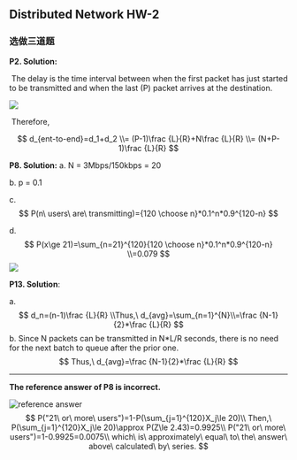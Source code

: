 ## Distributed Network HW-2

### 选做三道题

**P2. Solution:** 

​	The delay is the time interval between when the first packet has just started to be transmitted and when the last (P) packet arrives at the destination. 

![](https://cchw-1257198376.cos.ap-chengdu.myqcloud.com/test/clipboard_20200228045152.png)

​	Therefore, 

$$
d_{ent-to-end}=d_1+d_2
\\= (P-1)\frac {L}{R}+N\frac {L}{R}
\\= (N+P-1)\frac {L}{R}
$$

**P8. Solution:** 
a. N = 3Mbps/150kbps = 20 

b. p = 0.1 

c. 
$$
P(n\ users\ are\ transmitting)={120 \choose n}*0.1^n*0.9^{120-n}
$$

d. 
$$
P(x\ge 21)=\sum_{n=21}^{120}{120 \choose n}*0.1^n*0.9^{120-n}
\\=0.079
$$
![](C:\Users\FANG\AppData\Roaming\Typora\typora-user-images\image-20200228170723360.png)

**P13. Solution**:

a. 
$$
d_n=(n-1)\frac {L}{R}
\\Thus,\ d_{avg}=\sum_{n=1}^{N}\\=\frac {N-1}{2}*\frac {L}{R}
$$
b.  Since N packets can be transmitted in N*L/R seconds, there is no need for the next batch to queue after the prior one.  
$$
Thus,\ d_{avg}=\frac {N-1}{2}*\frac {L}{R}
$$

----

**The reference answer of P8 is incorrect.**

![reference answer](https://cchw-1257198376.cos.ap-chengdu.myqcloud.com/test/clipboard_20200228050856.png)
$$
P("21\ or\ more\ users")=1-P(\sum_{j=1}^{120}X_j\le 20)\\
Then,\ P(\sum_{j=1}^{120}X_j\le 20)\approx P(Z\le 2.43)=0.9925\\
P("21\ or\ more\ users")=1-0.9925=0.0075\\
which\ is\ approximately\ equal\ to\ the\ answer\ above\ calculated\ by\ series.
$$
